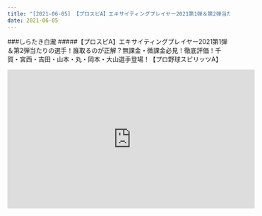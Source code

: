```yaml
---
title: "[2021-06-05] 【プロスピA】エキサイティングプレイヤー2021第1弾＆第2弾当たりの選手！誰取るのが正解？無課金・微課金必見！徹底評価！千賀・宮西・吉田・山本・丸・岡本・大山選手登場！【プロ野球スピリッツA】 他"
date: 2021-06-05
---
```

###しらたき白瀧
#####【プロスピA】エキサイティングプレイヤー2021第1弾＆第2弾当たりの選手！誰取るのが正解？無課金・微課金必見！徹底評価！千賀・宮西・吉田・山本・丸・岡本・大山選手登場！【プロ野球スピリッツA】
<iframe width="560" height="315" src="https://www.youtube.com/embed/78T-N3caW38" frameborder="0" allow="accelerometer; autoplay; clipboard-write; encrypted-media; gyroscope; picture-in-picture" allowfullscreen></iframe>

